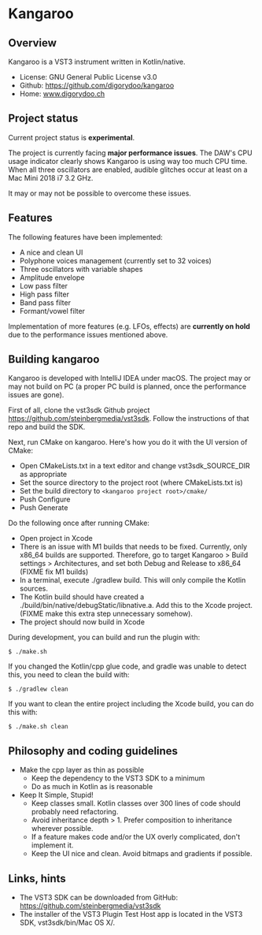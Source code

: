# Kangaroo

## Overview

Kangaroo is a VST3 instrument written in Kotlin/native.

* License: GNU General Public License v3.0
* Github: https://github.com/digorydoo/kangaroo
* Home: www.digorydoo.ch

## Project status

Current project status is **experimental**.

The project is currently facing **major performance issues**. The DAW's CPU usage indicator clearly shows Kangaroo is
using way too much CPU time. When all three oscillators are enabled, audible glitches occur at least on a Mac Mini 2018
i7 3.2 GHz.

It may or may not be possible to overcome these issues.

## Features

The following features have been implemented:

* A nice and clean UI
* Polyphone voices management (currently set to 32 voices)
* Three oscillators with variable shapes
* Amplitude envelope
* Low pass filter
* High pass filter
* Band pass filter
* Formant/vowel filter

Implementation of more features (e.g. LFOs, effects) are **currently on hold** due to the performance issues mentioned
above.

## Building kangaroo

Kangaroo is developed with IntelliJ IDEA under macOS. The project may or may not build on PC (a proper PC build is
planned, once the performance issues are gone).

First of all, clone the vst3sdk Github project https://github.com/steinbergmedia/vst3sdk. Follow the instructions of
that repo and build the SDK.

Next, run CMake on kangaroo. Here's how you do it with the UI version of CMake:

* Open CMakeLists.txt in a text editor and change vst3sdk_SOURCE_DIR as appropriate
* Set the source directory to the project root (where CMakeLists.txt is)
* Set the build directory to `<kangaroo project root>/cmake/`
* Push Configure
* Push Generate

Do the following once after running CMake:

* Open project in Xcode
* There is an issue with M1 builds that needs to be fixed. Currently, only x86_64 builds are supported. Therefore, go to
  target Kangaroo > Build settings > Architectures, and set both Debug and Release to x86_64 (FIXME fix M1 builds)
* In a terminal, execute ./gradlew build. This will only compile the Kotlin sources.
* The Kotlin build should have created a ./build/bin/native/debugStatic/libnative.a. Add this to the Xcode project.
  (FIXME make this extra step unnecessary somehow).
* The project should now build in Xcode

During development, you can build and run the plugin with:

    $ ./make.sh

If you changed the Kotlin/cpp glue code, and gradle was unable to detect this, you need to clean the build with:

    $ ./gradlew clean

If you want to clean the entire project including the Xcode build, you can do this with:

    $ ./make.sh clean

## Philosophy and coding guidelines

* Make the cpp layer as thin as possible
    * Keep the dependency to the VST3 SDK to a minimum
    * Do as much in Kotlin as is reasonable
* Keep It Simple, Stupid!
    * Keep classes small. Kotlin classes over 300 lines of code should probably need refactoring.
    * Avoid inheritance depth > 1. Prefer composition to inheritance wherever possible.
    * If a feature makes code and/or the UX overly complicated, don't implement it.
    * Keep the UI nice and clean. Avoid bitmaps and gradients if possible.

## Links, hints

* The VST3 SDK can be downloaded from GitHub: https://github.com/steinbergmedia/vst3sdk
* The installer of the VST3 Plugin Test Host app is located in the VST3 SDK, vst3sdk/bin/Mac OS X/.
